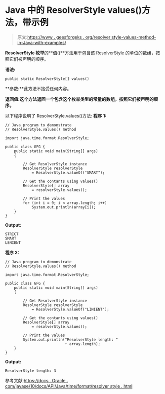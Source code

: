 # Java 中的 ResolverStyle values()方法，带示例

> 原文:[https://www . geesforgeks . org/resolver style-values-method-in-Java-with-examples/](https://www.geeksforgeeks.org/resolverstyle-values-method-in-java-with-examples/)

**ResolverStyle 枚举**的**值()**方法用于包含该 ResolverStyle 的单位的数组，按照它们被声明的顺序。

**语法:**

```
public static ResolverStyle[] values()

```

**参数:**此方法不接受任何内容。

**返回值:**这个方法返回一个包含这个枚举类型的常量的**数组，按照它们被声明的顺序。**

以下程序说明了 ResolverStyle.values()方法:
**程序 1:**

```
// Java program to demonstrate
// ResolverStyle.values() method

import java.time.format.ResolverStyle;

public class GFG {
    public static void main(String[] args)
    {

        // Get ResolverStyle instance
        ResolverStyle resolverStyle
            = ResolverStyle.valueOf("SMART");

        // Get the contants using values()
        ResolverStyle[] array
            = resolverStyle.values();

        // Print the values
        for (int i = 0; i < array.length; i++)
            System.out.println(array[i]);
    }
}
```

**Output:**

```
STRICT
SMART
LENIENT

```

**程序 2:**

```
// Java program to demonstrate
// ResolverStyle.values() method

import java.time.format.ResolverStyle;

public class GFG {
    public static void main(String[] args)
    {

        // Get ResolverStyle instance
        ResolverStyle resolverStyle
            = ResolverStyle.valueOf("LINIENT");

        // Get the contants using values()
        ResolverStyle[] array
            = resolverStyle.values();

        // Print the values
        System.out.println("ResolverStyle length: "
                           + array.length);
    }
}
```

**Output:**

```
ResolverStyle length: 3

```

参考文献:[https://docs . Oracle . com/javase/10/docs/API/Java/time/format/resolver style . html](https://docs.oracle.com/javase/10/docs/api/java/time/format/ResolverStyle.html)